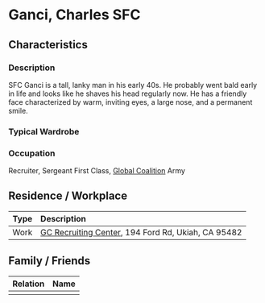 # Ganci, Charles SFC

## Characteristics

### Description

SFC Ganci is a tall, lanky man in his early 40s. He probably went bald early in life and looks like he shaves his head regularly now. He has a friendly face characterized by warm, inviting eyes, a large nose, and a permanent smile.

### Typical Wardrobe

### Occupation

Recruiter, Sergeant First Class, [Global Coalition](../organizations/global_coalition.md) Army

## Residence / Workplace

| Type | Description |
| :---: | :--- |
| Work | [GC Recruiting Center](../locations/ukiah-ca/gc_recruiting_center.md), 194 Ford Rd, Ukiah, CA 95482 |

## Family / Friends

| Relation | Name |
| :--- | :--- |
|  |  |


